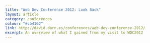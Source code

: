 ```yaml
---
title: "Web Dev Conference 2012: Look Back"
layout: article
category: conferences
colour: "#cb4102"
link: http://david.darn.es/conferences/web-dev-conference-2012/
excerpt: An overview of what I gained from my visit to WDC2012
---
```

